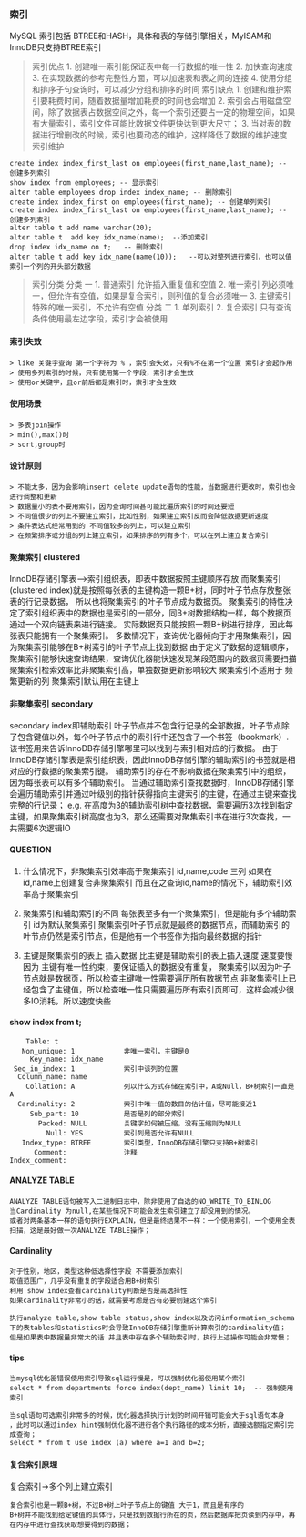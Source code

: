 ### 索引
MySQL 索引包括 BTREE和HASH，具体和表的存储引擎相关，MyISAM和InnoDB只支持BTREE索引
> 索引优点
	1. 创建唯一索引能保证表中每一行数据的唯一性
	2. 加快查询速度
	3. 在实现数据的参考完整性方面，可以加速表和表之间的连接
	4. 使用分组和排序子句查询时，可以减少分组和排序的时间
> 索引缺点
	1. 创建和维护索引要耗费时间，随着数据量增加耗费的时间也会增加
	2. 索引会占用磁盘空间，除了数据表占数据空间之外，每一个索引还要占一定的物理空间，如果有大量索引，索引文件可能比数据文件更快达到更大尺寸；
	3. 当对表的数据进行增删改的时候，索引也要动态的维护，这样降低了数据的维护速度
> 索引维护
```
create index index_first_last on employees(first_name,last_name); -- 创建多列索引
show index from employees; -- 显示索引
alter table employees drop index index_name; -- 删除索引
create index index_first on employees(first_name); -- 创建单列索引
create index index_first_last on employees(first_name,last_name); -- 创建多列索引
alter table t add name varchar(20);
alter table t  add key idx_name(name);  --添加索引
drop index idx_name on t;   -- 删除索引
alter table t add key idx_name(name(10));   --可以对整列进行索引，也可以值索引一个列的开头部分数据
```
> 索引分类
	分类 一
		1. 普通索引	允许插入重复值和空值
		2. 唯一索引 列必须唯一，但允许有空值，如果是复合索引，则列值的复合必须唯一
		3. 主键索引 特殊的唯一索引，不允许有空值
	分类 二
		1. 单列索引
		2. 复合索引 只有查询条件使用最左边字段，索引才会被使用

#### 索引失效
	> like 关键字查询 第一个字符为 % ，索引会失效，只有%不在第一个位置 索引才会起作用
	> 使用多列索引的时候，只有使用第一个字段，索引才会生效
	> 使用or关键字，且or前后都是索引时，索引才会生效

#### 使用场景
    > 多表join操作
    > min(),max()时
    > sort,group时

#### 设计原则
    > 不能太多，因为会影响insert delete update语句的性能，当数据进行更改时，索引也会进行调整和更新
    > 数据量小的表不要用索引，因为查询时间甚可能比遍历索引的时间还要短
    > 不同值很少的列上不要建立索引，比如性别，如果建立索引反而会降低数据更新速度
    > 条件表达式经常用到的 不同值较多的列上，可以建立索引
    > 在频繁排序或分组的列上建立索引，如果排序的列有多个，可以在列上建立复合索引

#### 聚集索引   clustered
InnoDB存储引擎表—>索引组织表，即表中数据按照主键顺序存放
而聚集索引(clustered index)就是按照每张表的主键构造一颗B+树，同时叶子节点存放整张表的行记录数据，
所以也将聚集索引的叶子节点成为数据页。
聚集索引的特性决定了索引组织表中的数据也是索引的一部分，同B+树数据结构一样，每个数据页通过一个双向链表来进行链接。
实际数据页只能按照一颗B+树进行排序，因此每张表只能拥有一个聚集索引。
多数情况下，查询优化器倾向于才用聚集索引，因为聚集索引能够在B+树索引的叶子节点上找到数据
由于定义了数据的逻辑顺序，聚集索引能够快速查询结果，查询优化器能快速发现某段范围内的数据页需要扫描
聚集索引检索效率比非聚集索引高，单独数据更新影响较大
聚集索引不适用于 频繁更新的列
聚集索引默认用在主键上


#### 非聚集索引 secondary
secondary index即辅助索引
叶子节点并不包含行记录的全部数据，叶子节点除了包含键值以外，每个叶子节点中的索引行中还包含了一个书签（bookmark）.
该书签用来告诉InnoDB存储引擎哪里可以找到与索引相对应的行数据。
由于InnoDB存储引擎表是索引组织表，因此InnoDB存储引擎的辅助索引的书签就是相对应的行数据的聚集索引键。
辅助索引的存在不影响数据在聚集索引中的组织，因为每张表可以有多个辅助索引。
当通过辅助索引查找数据时，InnoDB存储引擎会遍历辅助索引并通过叶级别的指针获得指向主键索引的主键，在通过主键来查找完整的行记录；
e.g.
在高度为3的辅助索引树中查找数据，需要遍历3次找到指定主键，如果聚集索引树高度也为3，那么还需要对聚集索引书在进行3次查找，一共需要6次逻辑IO

#### QUESTION
1. 什么情况下，非聚集索引效率高于聚集索引
id,name,code 三列
如果在id,name上创建复合非聚集索引
而且在之查询id,name的情况下，辅助索引效率高于聚集索引

2. 聚集索引和辅助索引的不同
每张表至多有一个聚集索引，但是能有多个辅助索引
id为默认聚集索引
聚集索引叶子节点就是最终的数据节点，而辅助索引的叶节点仍然是索引节点，但是他有一个书签作为指向最终数据的指针

3. 主键是聚集索引的表上 插入数据 比主键是辅助索引的表上插入速度 速度要慢
因为 主键有唯一性约束，要保证插入的数据没有重复，
聚集索引以因为叶子节点就是数据页，所以检查主键唯一性需要遍历所有数据节点
非聚集索引上已经包含了主键值，所以检查唯一性只需要遍历所有索引页即可，这样会减少很多IO消耗，所以速度快些

#### show index from t;
```
    Table: t
   Non_unique: 1            非唯一索引，主键是0
     Key_name: idx_name
 Seq_in_index: 1            索引中该列的位置
  Column_name: name
    Collation: A            列以什么方式存储在索引中，A或Null，B+树索引一直是A
  Cardinality: 2            索引中唯一值的数目的估计值，尽可能接近1
     Sub_part: 10           是否是列的部分索引
       Packed: NULL         关键字如何被压缩，没有压缩则为NULL
         Null: YES          索引列是否允许有NULL
   Index_type: BTREE        索引类型，InnoDB存储引擎只支持B+树索引
      Comment:              注释
Index_comment:

```
#### ANALYZE TABLE
```
ANALYZE TABLE语句被写入二进制日志中，除非使用了自选的NO_WRITE_TO_BINLOG
当Cardinality 为null,在某些情况下可能会发生索引建立了却没用到的情况。
或者对两条基本一样的语句执行EXPLAIN，但是最终结果不一样：一个使用索引，一个使用全表扫描，这是最好做一次ANALYZE TABLE操作；

```

#### Cardinality
```
对于性别，地区，类型这种低选择性字段 不需要添加索引
取值范围广，几乎没有重复的字段适合用B+树索引
利用 show index查看cardinality判断是否是高选择性
如果cardinality非常小的话，就需要考虑是否有必要创建这个索引

执行analyze table,show table status,show index以及访问information_schema下的表tables和statistics时会导致InnoDB存储引擎重新计算索引的cardinality值；
但是如果表中数据量非常大的话 并且表中存在多个辅助索引时，执行上述操作可能会非常慢；
```

#### tips
```
当mysql优化器错误使用索引导致sql运行慢是，可以强制优化器使用某个索引
select * from departments force index(dept_name) limit 10;  -- 强制使用索引
```
```
当sql语句可选索引非常多的时候，优化器选择执行计划的时间开销可能会大于sql语句本身
，此时可以通过index hint强制优化器不进行各个执行路径的成本分析，直接选额指定索引完成查询；
select * from t use index (a) where a=1 and b=2;

```

#### 复合索引原理
复合索引->多个列上建立索引
```
复合索引也是一颗B+树，不过B+树上叶子节点上的键值 大于1，而且是有序的
B+树并不能找到给定键值的具体行，只是找到数据行所在的页，然后数据库把页读到内存中，再在内存中进行查找获取想要得到的数据；
```



